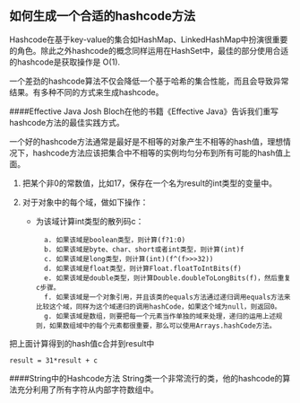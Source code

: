 如何生成一个合适的hashcode方法
---------------------
Hashcode在基于key-value的集合如HashMap、LinkedHashMap中扮演很重要的角色。除此之外hashcode的概念同样运用在HashSet中，最佳的部分使用合适的hashcode是获取操作是 O(1).  

一个差劲的hashcode算法不仅会降低一个基于哈希的集合性能，而且会导致异常结果。有多种不同的方式来生成hashcode。  

####Effective Java
Josh Bloch在他的书籍《Effective Java》告诉我们重写hashcode方法的最佳实践方式。  

一个好的hashcode方法通常是最好是不相等的对象产生不相等的hash值，理想情况下，hashcode方法应该把集合中不相等的实例均匀分布到所有可能的hash值上面。  

1. 把某个非0的常数值，比如17，保存在一个名为result的int类型的变量中。
2. 对于对象中的每个域，做如下操作：  

    * 为该域计算int类型的散列码c：  
            
            a. 如果该域是boolean类型，则计算(f?1:0)
            b. 如果该域是byte、char、short或者int类型，则计算(int)f
            c. 如果该域是long类型，则计算(int)(f^(f>>>32))
            d. 如果该域是float类型，则计算Float.floatToIntBits(f)
            e. 如果该域是double类型，则计算Double.doubleToLongBits(f)，然后重复c步骤。
            f. 如果该域是一个对象引用，并且该类的equals方法通过递归调用equals方法来比较这个域，同样为这个域递归的调用hashCode，如果这个域为null，则返回0。
            g. 如果该域是数组，则要把每一个元素当作单独的域来处理，递归的运用上述规则，如果数组域中的每个元素都很重要，那么可以使用Arrays.hashCode方法。

把上面计算得到的hash值c合并到result中  

    result = 31*result + c 

####String中的Hashcode方法
String类一个非常流行的类，他的hashcode的算法充分利用了所有字符从内部字符数组中。
